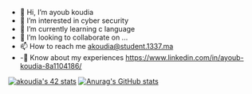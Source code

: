 - 👋 Hi, I’m ayoub koudia
- 👀 I’m interested in cyber security
- 🌱 I’m currently learning c language
- 💞️ I’m looking to collaborate on ...
- 📫 How to reach me akoudia@student.1337.ma
- -📄 Know about my experiences https://www.linkedin.com/in/ayoub-koudia-8a1104186/

<!---
ayoubkoudia/ayoubkoudia is a ✨ special ✨ repository because its `README.md` (this file) appears on your GitHub profile.
You can click the Preview link to take a look at your changes.
--->
[![akoudia's 42 stats](https://badge.mediaplus.ma/binary/akoudia)](https://github.com/oakoudad/badge42)
[![Anurag's GitHub stats](https://github-readme-stats.vercel.app/api?username=ayoubkoudia)](https://github.com/anuraghazra/github-readme-stats)
